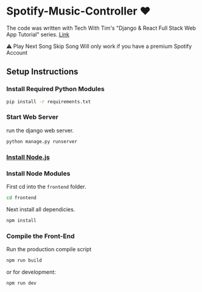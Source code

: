 # Spotify-Music-Controller ❤

The code was written with Tech With Tim's "Django & React Full Stack Web App Tutorial" series.
[Link](https://youtube.com/playlist?list=PLzMcBGfZo4-kCLWnGmK0jUBmGLaJxvi4j)

⚠ Play Next Song Skip Song Will only work if you have a premium Spotify Account

## Setup Instructions

### Install Required Python Modules

```bash
pip install -r requirements.txt
```

### Start Web Server

run the django web server.
```bash
python manage.py runserver
```

### [Install Node.js](https://nodejs.org/en/)

### Install Node Modules

First cd into the ```frontend``` folder.
```bash
cd frontend
```
Next install all dependicies.
```bash
npm install
```

### Compile the Front-End

Run the production compile script
```bash
npm run build
```
or for development:
```bash
npm run dev
```
